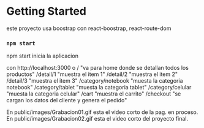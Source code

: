 # Getting Started

este proyecto usa boostrap con react-boostrap, react-route-dom

### `npm start`

npm start inicia la aplicacion

con http://localhost:3000 o / "va para home donde se detallan todos los productos"
/detail/1 "muestra el item 1"
/detail/2 "muestra el item 2"
/detail/3 "muestra el item 3"
/category/notebook "muesta la categoria notebook"
/category/tablet "muesta la categoria tablet"
/category/celular "muesta la categoria celular"
/cart "muestra el carrito"
/checkout "se cargan los datos del cliente y genera el pedido"

En public/images/Grabacion01.gif esta el video corto de la pag. en proceso.
En public/images/Grabacion02.gif esta el video corto del proyecto final.
